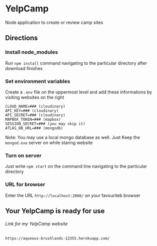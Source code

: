 # YelpCamp
Node application to create or review camp sites



## Directions


### Install node_modules
Run `npm install` command navigating to the particular directory after download finishes

### Set environment variables
Create a `.env` file on the uppermost level and add these informations by visiting websites on the right
```
CLOUD_NAME=### (cloudinary)
API_KEY=### (cloudinary)
API_SECRET=### (cloudinary)
MAPBOX_TOKEN=### (mapbox)
SESSION_SECRET=### (you may skip it)
ATLAS_DB_URL=### (mongodb)
```
Note: You may use a local mongo database as well. Just Keep the `mongod.exe` server on while staring website

### Turn on server
Just write `npm start` on the command line navigating to the particular directory

### URL for browser
Enter the URL `http://localhost:2000/` on your favouriteb browser

## Your YelpCamp is ready for use

###### Link for my YelpCamp website 
```
https://aqueous-brushlands-12355.herokuapp.com/
```
